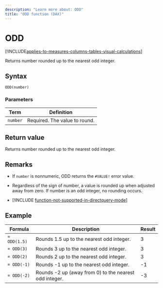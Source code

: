 ```yaml
---
description: "Learn more about: ODD"
title: "ODD function (DAX)"
---
```

# ODD

[!INCLUDE[applies-to-measures-columns-tables-visual-calculations](includes/applies-to-measures-columns-tables-visual-calculations.md)]

Returns number rounded up to the nearest odd integer.

## Syntax

```dax
ODD(number)
```

### Parameters

|Term|Definition|
|--------|--------------|
|`number`|Required. The value to round.|

## Return value

Returns number rounded up to the nearest odd integer.

## Remarks

- If `number` is nonnumeric, ODD returns the `#VALUE!` error value.

- Regardless of the sign of number, a value is rounded up when adjusted away from zero. If number is an odd integer, no rounding occurs.

- [!INCLUDE [function-not-supported-in-directquery-mode](includes/function-not-supported-in-directquery-mode.md)]

## Example

|Formula|Description|Result|
|-----------|---------------|----------|
|`= ODD(1.5)`|Rounds 1.5 up to the nearest odd integer.|3|
|`= ODD(3)`|Rounds 3 up to the nearest odd integer.|3|
|`= ODD(2)`|Rounds 2 up to the nearest odd integer.|3|
|`= ODD(-1)`|Rounds -1 up to the nearest odd integer.|-1|
|`= ODD(-2)`|Rounds -2 up (away from 0) to the nearest odd integer.|-3|
